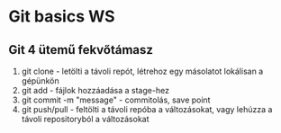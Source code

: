# Git basics WS

## Git 4 ütemű fekvőtámasz
1. git clone <url> - letölti a távoli repót, létrehoz egy másolatot lokálisan a gépünkön
1. git add <file> - fájlok hozzáadása a stage-hez
1. git commit -m "message" - commitolás, save point
1. git push/pull - feltölti a távoli repóba a változásokat, vagy lehúzza a távoli repositoryból a változásokat  

